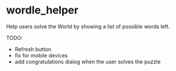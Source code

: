 # wordle_helper

Help users solve the World by showing a list of possible words left.

TODO:
- Refresh button
- fix for mobile devices
- add congratulations dialog when the user solves the puzzle